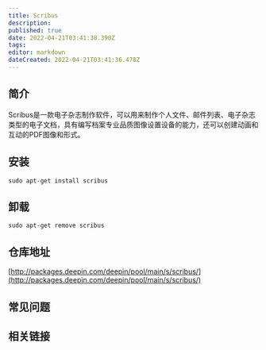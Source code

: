 ```yaml
---
title: Scribus
description: 
published: true
date: 2022-04-21T03:41:38.390Z
tags: 
editor: markdown
dateCreated: 2022-04-21T03:41:36.478Z
---
```


## 简介

Scribus是一款电子杂志制作软件，可以用来制作个人文件、邮件列表、电子杂志类型的电子文档，具有编写档案专业品质图像设置设备的能力，还可以创建动画和互动的PDF图像和形式。

## 安装

`sudo apt-get install scribus`

## 卸载

`sudo apt-get remove scribus`

## 仓库地址

[http://packages.deepin.com/deepin/pool/main/s/scribus/](http://packages.deepin.com/deepin/pool/main/s/scribus/)


## 常见问题


## 相关链接